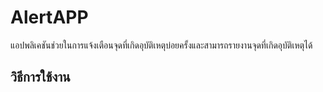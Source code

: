 # AlertAPP
  แอปพลิเคชันช่วยในการแจ้งเตือนจุดที่เกิดอุบัติเหตุบ่อยครั้งและสามารถรายงานจุดที่เกิดอุบัติเหตุได้
## วิธีการใช้งาน
